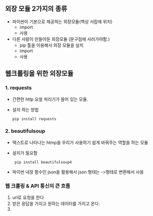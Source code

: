 ## 외장 모듈 2가지의 종류

* 파이썬이 기본으로 제공하는 외장모듈(책상 서랍에 위치)
  * import
  * 사용
* 다른 사람이 만들어둔 외장모듈 (문구점에 사러가야함.)
  * pip 툴을 이용해서 외장 모듈을 설치
  * import
  * 사용



## 웹크롤링을 위한 외장모듈

### 1. requests



* 간편한 http 요철 처리기가 들어 있는 모듈.

* 설치 하는 방법

  `pip install requests`

### 2. beautifulsoup

* 텍스트로 나타나는 htmp을 우리가 사용하기 쉽게 바꿔주는 역할을 하는 모듈

* 설치가 필요함

  ` pip install beautifulsoup4` 

* 파이썬 내장 함수인 json을 활용해서 json 형태는  ->형태로 변환해서 사용

### 웹 크롤링 & API 통신의 큰 흐름

1. url로 요청을 한다
2. 받은 응답을 가지고 원하는 데이터를 가지고 온다.
3. 


